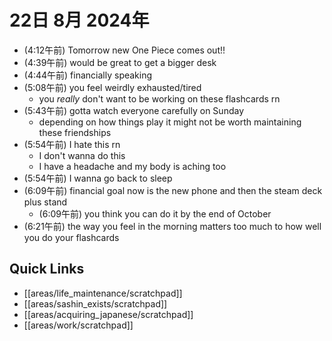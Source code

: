 # 22日 8月 2024年
- (4:12午前) Tomorrow new One Piece comes out!!
- (4:39午前) would be great to get a bigger desk
- (4:44午前) financially speaking
- (5:08午前) you feel weirdly exhausted/tired
  - you *really* don't want to be working on these flashcards rn
- (5:43午前) gotta watch everyone carefully on Sunday
  - depending on how things play it might not be worth maintaining these friendships
- (5:54午前) I hate this rn
  - I don't wanna do this
  - I have a headache and my body is aching too
- (5:54午前) I wanna go back to sleep
- (6:09午前) financial goal now is the new phone and then the steam deck plus stand
  - (6:09午前) you think you can do it by the end of October
- (6:21午前) the way you feel in the morning matters too much to how well you do your flashcards




 



 



## Quick Links
- [[areas/life_maintenance/scratchpad]]
- [[areas/sashin_exists/scratchpad]]
- [[areas/acquiring_japanese/scratchpad]]
- [[areas/work/scratchpad]]
